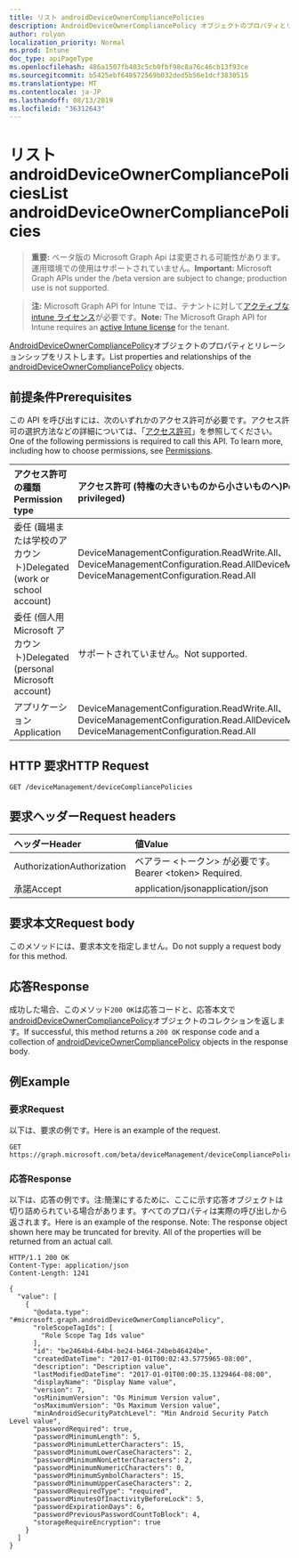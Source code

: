 ```yaml
---
title: リスト androidDeviceOwnerCompliancePolicies
description: AndroidDeviceOwnerCompliancePolicy オブジェクトのプロパティとリレーションシップをリストします。
author: rolyon
localization_priority: Normal
ms.prod: Intune
doc_type: apiPageType
ms.openlocfilehash: 486a1507fb403c5cb0fbf98c8a76c46cb13f93ce
ms.sourcegitcommit: b5425ebf648572569b032ded5b56e1dcf3830515
ms.translationtype: MT
ms.contentlocale: ja-JP
ms.lasthandoff: 08/13/2019
ms.locfileid: "36312643"
---
```

# <a name="list-androiddeviceownercompliancepolicies"></a><span data-ttu-id="e700e-103">リスト androidDeviceOwnerCompliancePolicies</span><span class="sxs-lookup"><span data-stu-id="e700e-103">List androidDeviceOwnerCompliancePolicies</span></span>

> <span data-ttu-id="e700e-104">**重要:** ベータ版の Microsoft Graph Api は変更される可能性があります。運用環境での使用はサポートされていません。</span><span class="sxs-lookup"><span data-stu-id="e700e-104">**Important:** Microsoft Graph APIs under the /beta version are subject to change; production use is not supported.</span></span>

> <span data-ttu-id="e700e-105">**注:** Microsoft Graph API for Intune では、テナントに対して[アクティブな intune ライセンス](https://go.microsoft.com/fwlink/?linkid=839381)が必要です。</span><span class="sxs-lookup"><span data-stu-id="e700e-105">**Note:** The Microsoft Graph API for Intune requires an [active Intune license](https://go.microsoft.com/fwlink/?linkid=839381) for the tenant.</span></span>

<span data-ttu-id="e700e-106">[AndroidDeviceOwnerCompliancePolicy](../resources/intune-deviceconfig-androiddeviceownercompliancepolicy.md)オブジェクトのプロパティとリレーションシップをリストします。</span><span class="sxs-lookup"><span data-stu-id="e700e-106">List properties and relationships of the [androidDeviceOwnerCompliancePolicy](../resources/intune-deviceconfig-androiddeviceownercompliancepolicy.md) objects.</span></span>

## <a name="prerequisites"></a><span data-ttu-id="e700e-107">前提条件</span><span class="sxs-lookup"><span data-stu-id="e700e-107">Prerequisites</span></span>
<span data-ttu-id="e700e-p101">この API を呼び出すには、次のいずれかのアクセス許可が必要です。アクセス許可の選択方法などの詳細については、「[アクセス許可](/graph/permissions-reference)」を参照してください。</span><span class="sxs-lookup"><span data-stu-id="e700e-p101">One of the following permissions is required to call this API. To learn more, including how to choose permissions, see [Permissions](/graph/permissions-reference).</span></span>

|<span data-ttu-id="e700e-110">アクセス許可の種類</span><span class="sxs-lookup"><span data-stu-id="e700e-110">Permission type</span></span>|<span data-ttu-id="e700e-111">アクセス許可 (特権の大きいものから小さいものへ)</span><span class="sxs-lookup"><span data-stu-id="e700e-111">Permissions (from most to least privileged)</span></span>|
|:---|:---|
|<span data-ttu-id="e700e-112">委任 (職場または学校のアカウント)</span><span class="sxs-lookup"><span data-stu-id="e700e-112">Delegated (work or school account)</span></span>|<span data-ttu-id="e700e-113">DeviceManagementConfiguration.ReadWrite.All、DeviceManagementConfiguration.Read.All</span><span class="sxs-lookup"><span data-stu-id="e700e-113">DeviceManagementConfiguration.ReadWrite.All, DeviceManagementConfiguration.Read.All</span></span>|
|<span data-ttu-id="e700e-114">委任 (個人用 Microsoft アカウント)</span><span class="sxs-lookup"><span data-stu-id="e700e-114">Delegated (personal Microsoft account)</span></span>|<span data-ttu-id="e700e-115">サポートされていません。</span><span class="sxs-lookup"><span data-stu-id="e700e-115">Not supported.</span></span>|
|<span data-ttu-id="e700e-116">アプリケーション</span><span class="sxs-lookup"><span data-stu-id="e700e-116">Application</span></span>|<span data-ttu-id="e700e-117">DeviceManagementConfiguration.ReadWrite.All、DeviceManagementConfiguration.Read.All</span><span class="sxs-lookup"><span data-stu-id="e700e-117">DeviceManagementConfiguration.ReadWrite.All, DeviceManagementConfiguration.Read.All</span></span>|

## <a name="http-request"></a><span data-ttu-id="e700e-118">HTTP 要求</span><span class="sxs-lookup"><span data-stu-id="e700e-118">HTTP Request</span></span>
<!-- {
  "blockType": "ignored"
}
-->
``` http
GET /deviceManagement/deviceCompliancePolicies
```

## <a name="request-headers"></a><span data-ttu-id="e700e-119">要求ヘッダー</span><span class="sxs-lookup"><span data-stu-id="e700e-119">Request headers</span></span>
|<span data-ttu-id="e700e-120">ヘッダー</span><span class="sxs-lookup"><span data-stu-id="e700e-120">Header</span></span>|<span data-ttu-id="e700e-121">値</span><span class="sxs-lookup"><span data-stu-id="e700e-121">Value</span></span>|
|:---|:---|
|<span data-ttu-id="e700e-122">Authorization</span><span class="sxs-lookup"><span data-stu-id="e700e-122">Authorization</span></span>|<span data-ttu-id="e700e-123">ベアラー &lt;トークン&gt; が必要です。</span><span class="sxs-lookup"><span data-stu-id="e700e-123">Bearer &lt;token&gt; Required.</span></span>|
|<span data-ttu-id="e700e-124">承諾</span><span class="sxs-lookup"><span data-stu-id="e700e-124">Accept</span></span>|<span data-ttu-id="e700e-125">application/json</span><span class="sxs-lookup"><span data-stu-id="e700e-125">application/json</span></span>|

## <a name="request-body"></a><span data-ttu-id="e700e-126">要求本文</span><span class="sxs-lookup"><span data-stu-id="e700e-126">Request body</span></span>
<span data-ttu-id="e700e-127">このメソッドには、要求本文を指定しません。</span><span class="sxs-lookup"><span data-stu-id="e700e-127">Do not supply a request body for this method.</span></span>

## <a name="response"></a><span data-ttu-id="e700e-128">応答</span><span class="sxs-lookup"><span data-stu-id="e700e-128">Response</span></span>
<span data-ttu-id="e700e-129">成功した場合、このメソッド`200 OK`は応答コードと、応答本文で[androidDeviceOwnerCompliancePolicy](../resources/intune-deviceconfig-androiddeviceownercompliancepolicy.md)オブジェクトのコレクションを返します。</span><span class="sxs-lookup"><span data-stu-id="e700e-129">If successful, this method returns a `200 OK` response code and a collection of [androidDeviceOwnerCompliancePolicy](../resources/intune-deviceconfig-androiddeviceownercompliancepolicy.md) objects in the response body.</span></span>

## <a name="example"></a><span data-ttu-id="e700e-130">例</span><span class="sxs-lookup"><span data-stu-id="e700e-130">Example</span></span>

### <a name="request"></a><span data-ttu-id="e700e-131">要求</span><span class="sxs-lookup"><span data-stu-id="e700e-131">Request</span></span>
<span data-ttu-id="e700e-132">以下は、要求の例です。</span><span class="sxs-lookup"><span data-stu-id="e700e-132">Here is an example of the request.</span></span>
``` http
GET https://graph.microsoft.com/beta/deviceManagement/deviceCompliancePolicies
```

### <a name="response"></a><span data-ttu-id="e700e-133">応答</span><span class="sxs-lookup"><span data-stu-id="e700e-133">Response</span></span>
<span data-ttu-id="e700e-p102">以下は、応答の例です。注:簡潔にするために、ここに示す応答オブジェクトは切り詰められている場合があります。すべてのプロパティは実際の呼び出しから返されます。</span><span class="sxs-lookup"><span data-stu-id="e700e-p102">Here is an example of the response. Note: The response object shown here may be truncated for brevity. All of the properties will be returned from an actual call.</span></span>
``` http
HTTP/1.1 200 OK
Content-Type: application/json
Content-Length: 1241

{
  "value": [
    {
      "@odata.type": "#microsoft.graph.androidDeviceOwnerCompliancePolicy",
      "roleScopeTagIds": [
        "Role Scope Tag Ids value"
      ],
      "id": "be2464b4-64b4-be24-b464-24beb46424be",
      "createdDateTime": "2017-01-01T00:02:43.5775965-08:00",
      "description": "Description value",
      "lastModifiedDateTime": "2017-01-01T00:00:35.1329464-08:00",
      "displayName": "Display Name value",
      "version": 7,
      "osMinimumVersion": "Os Minimum Version value",
      "osMaximumVersion": "Os Maximum Version value",
      "minAndroidSecurityPatchLevel": "Min Android Security Patch Level value",
      "passwordRequired": true,
      "passwordMinimumLength": 5,
      "passwordMinimumLetterCharacters": 15,
      "passwordMinimumLowerCaseCharacters": 2,
      "passwordMinimumNonLetterCharacters": 2,
      "passwordMinimumNumericCharacters": 0,
      "passwordMinimumSymbolCharacters": 15,
      "passwordMinimumUpperCaseCharacters": 2,
      "passwordRequiredType": "required",
      "passwordMinutesOfInactivityBeforeLock": 5,
      "passwordExpirationDays": 6,
      "passwordPreviousPasswordCountToBlock": 4,
      "storageRequireEncryption": true
    }
  ]
}
```






